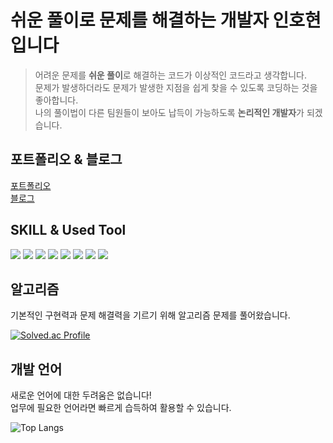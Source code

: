 
# 쉬운 풀이로 문제를 해결하는 개발자 인호현입니다
<blockquote>
어려운 문제를 <strong>쉬운 풀이</strong>로 해결하는 코드가 이상적인 코드라고 생각합니다.</br>
문제가 발생하더라도 문제가 발생한 지점을 쉽게 찾을 수 있도록 코딩하는 것을 좋아합니다.</br>
나의 풀이법이 다른 팀원들이 보아도 납득이 가능하도록 <strong>논리적인 개발자</strong>가 되겠습니다.
</blockquote>

## 포트폴리오 & 블로그
<a href="https://url.kr/1n4k6s" target="_blank" rel="noopener noreferrer">포트폴리오</a></br>
<a href="https://ihh4545.tistory.com/" target="_blank" rel="noopener noreferrer">블로그</a>



<h2>SKILL & Used Tool </h2>
<div>
    <img src="https://img.shields.io/badge/Typescript-3178C6?style=for-the-badge&logo=Typescript&logoColor=white"/>
    <img src="https://img.shields.io/badge/javascript-F7DF1E?style=for-the-badge&logo=javascript&logoColor=black">
    <img src="https://img.shields.io/badge/react-61DAFB?style=for-the-badge&logo=react&logoColor=black">
    <img src="https://img.shields.io/badge/Next.js-000000?style=for-the-badge&logo=Next.js&logoColor=white"/>
    <img src="https://img.shields.io/badge/Sass-CC6699?style=for-the-badge&logo=Sass&logoColor=white"/>
    <img src="https://img.shields.io/badge/Tailwind CSS-06B6D4?style=for-the-badge&logo=Tailwind CSS&logoColor=white"/>
  <img src="https://img.shields.io/badge/git-F05032?style=for-the-badge&logo=git&logoColor=white">
  <img src="https://img.shields.io/badge/VSCode-2C2C32.svg?style=for-the-badge&logo=visual-studio-code&logoColor=22ABF3" />&nbsp
  </div>
</a>
</div>


## 알고리즘
기본적인 구현력과 문제 해결력을 기르기 위해 알고리즘 문제를 풀어왔습니다.

[![Solved.ac Profile](http://mazassumnida.wtf/api/v2/generate_badge?boj=inhohyun)](https://solved.ac/inhohyun)


## 개발 언어
새로운 언어에 대한 두려움은 없습니다! </br>업무에 필요한 언어라면 빠르게 습득하여 활용할 수 있습니다.

    
![Top Langs](https://github-readme-stats.vercel.app/api/top-langs/?username=inhohyun&langs_count=6)

